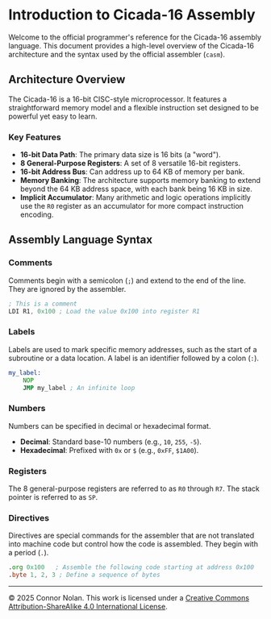 # Introduction to Cicada-16 Assembly

Welcome to the official programmer's reference for the Cicada-16 assembly language. This document provides a high-level overview of the Cicada-16 architecture and the syntax used by the official assembler (`casm`).

## Architecture Overview

The Cicada-16 is a 16-bit CISC-style microprocessor. It features a straightforward memory model and a flexible instruction set designed to be powerful yet easy to learn.

### Key Features

- **16-bit Data Path**: The primary data size is 16 bits (a "word").
- **8 General-Purpose Registers**: A set of 8 versatile 16-bit registers.
- **16-bit Address Bus**: Can address up to 64 KB of memory per bank.
- **Memory Banking**: The architecture supports memory banking to extend beyond the 64 KB address space, with each bank being 16 KB in size.
- **Implicit Accumulator**: Many arithmetic and logic operations implicitly use the `R0` register as an accumulator for more compact instruction encoding.

## Assembly Language Syntax

### Comments

Comments begin with a semicolon (`;`) and extend to the end of the line. They are ignored by the assembler.

```asm
; This is a comment
LDI R1, 0x100 ; Load the value 0x100 into register R1
```

### Labels

Labels are used to mark specific memory addresses, such as the start of a subroutine or a data location. A label is an identifier followed by a colon (`:`).

```asm
my_label:
    NOP
    JMP my_label ; An infinite loop
```

### Numbers

Numbers can be specified in decimal or hexadecimal format.

- **Decimal**: Standard base-10 numbers (e.g., `10`, `255`, `-5`).
- **Hexadecimal**: Prefixed with `0x` or `$` (e.g., `0xFF`, `$1A00`).

### Registers

The 8 general-purpose registers are referred to as `R0` through `R7`. The stack pointer is referred to as `SP`.

### Directives

Directives are special commands for the assembler that are not translated into machine code but control how the code is assembled. They begin with a period (`.`).

```asm
.org 0x100   ; Assemble the following code starting at address 0x100
.byte 1, 2, 3 ; Define a sequence of bytes
```

---

© 2025 Connor Nolan. This work is licensed under a
[Creative Commons Attribution-ShareAlike 4.0 International License](http://creativecommons.org/licenses/by-sa/4.0/).
